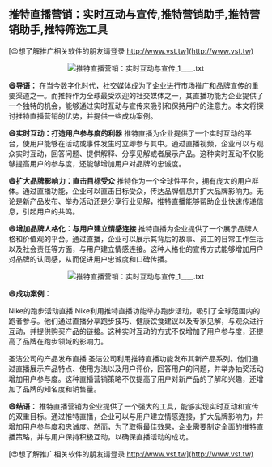 ## **推特直播营销：实时互动与宣传,推特营销助手,推特营销助手,推特筛选工具**

[😍想了解推广相关软件的朋友请登录 http://www.vst.tw](http://www.vst.tw)

 <center><img src="https://vst.tw/MP4/tuiguang/png/1.png" alt="推特直播营销：实时互动与宣传_1____.txt"></center>

**😄导语：**
在当今数字化时代，社交媒体成为了企业进行市场推广和品牌宣传的重要渠道之一。而推特作为全球最受欢迎的社交媒体之一，其直播功能为企业提供了一个独特的机会，能够通过实时互动与宣传来吸引和保持用户的注意力。本文将探讨推特直播营销的优势，并提供一些成功案例。

**😄实时互动：打造用户参与度的利器**
推特直播为企业提供了一个实时互动的平台，使用户能够在活动或事件发生时立即参与其中。通过直播视频，企业可以与观众实时互动，回答问题、提供解释、分享见解或者展示产品。这种实时互动不仅能够提高用户的参与度，还能够增加用户对品牌的忠诚度。

**😄扩大品牌影响力：直击目标受众**
推特作为一个全球性平台，拥有庞大的用户群体。通过直播功能，企业可以直击目标受众，传达品牌信息并扩大品牌影响力。无论是新产品发布、举办活动还是分享行业见解，推特直播能够帮助企业快速传递信息，引起用户的共鸣。

**😄增加品牌人格化：与用户建立情感连接**
推特直播为企业提供了一个展示品牌人格和价值观的平台。通过直播，企业可以展示其背后的故事、员工的日常工作生活以及社会责任等方面，与用户建立情感连接。这种人格化的宣传方式能够增加用户对品牌的认同感，从而促进用户忠诚度和口碑传播。

 <center><img src="https://vst.tw/MP4/tuiguang/png/6.png" alt="推特直播营销：实时互动与宣传_1____.txt"></center>

**😄成功案例：**

Nike的跑步活动直播
Nike利用推特直播功能举办跑步活动，吸引了全球范围内的跑者参与。他们通过直播分享跑步技巧、健康饮食建议以及专家见解，与观众进行互动，并提供购买产品的链接。这种实时互动的方式不仅增加了用户参与度，还提高了品牌在跑步领域的影响力。

圣洁公司的产品发布直播
圣洁公司利用推特直播功能发布其新产品系列。他们通过直播展示产品特点、使用方法以及用户评价，回答用户的问题，并举办抽奖活动增加用户参与度。这种直播营销策略不仅提高了用户对新产品的了解和兴趣，还增加了品牌的知名度和销售量。

**😄结语：**
推特直播营销为企业提供了一个强大的工具，能够实现实时互动和宣传的双重目标。通过推特直播，企业可以与用户建立情感连接，扩大品牌影响力，并增加用户参与度和忠诚度。然而，为了取得最佳效果，企业需要制定全面的推特直播策略，并与用户保持积极互动，以确保直播活动的成功。

[😍想了解推广相关软件的朋友请登录 http://www.vst.tw](http://www.vst.tw)



